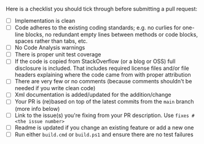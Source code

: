 Here is a checklist you should tick through before submitting a pull request: 
 - [ ] Implementation is clean
 - [ ] Code adheres to the existing coding standards; e.g. no curlies for one-line blocks, no redundant empty lines between methods or code blocks, spaces rather than tabs, etc.
 - [ ] No Code Analysis warnings
 - [ ] There is proper unit test coverage
 - [ ] If the code is copied from StackOverflow (or a blog or OSS) full disclosure is included. That includes required license files and/or file headers explaining where the code came from with proper attribution
 - [ ] There are very few or no comments (because comments shouldn't be needed if you write clean code)
 - [ ] Xml documentation is added/updated for the addition/change
 - [ ] Your PR is (re)based on top of the latest commits from the `main` branch (more info below)
 - [ ] Link to the issue(s) you're fixing from your PR description. Use `fixes #<the issue number>`
 - [ ] Readme is updated if you change an existing feature or add a new one
 - [ ] Run either `build.cmd` or `build.ps1` and ensure there are no test failures
